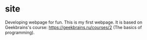 # site
Developing webpage for fun. 
This is my first webpage. It is based on Geekbrains's course: https://geekbrains.ru/courses/2 (The basics of programming).
